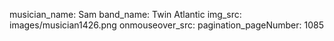 musician_name: Sam
band_name: Twin Atlantic
img_src: images/musician1426.png
onmouseover_src: 
pagination_pageNumber: 1085